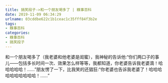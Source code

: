 ```yaml
---
title: 搞笑段子->和一个朋友喝多了 | 糗事百科
date: 2019-11-09 06:34:29
urlname: 03cddbe622c1b1ceac1c35fff84f3b2e
tags: 
- 糗事百科
categories:
- 糗事百科
- 搞笑段子
---
```

和一个朋友喝多了（我老婆和他老婆是闺蜜），我神秘的告诉他:“你们两口子的事儿——包括多长时间一次、效果怎么样等等，我都知道，你老婆告诉我老婆滴！哈哈哈哈哈！……”朋友愣了一下，比我笑的还猖狂:“你老婆也告诉我老婆了！哈哈哈哈哈哈哈哈哈哈！……”


